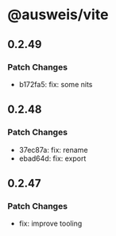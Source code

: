 # @ausweis/vite

## 0.2.49

### Patch Changes

- b172fa5: fix: some nits

## 0.2.48

### Patch Changes

- 37ec87a: fix: rename
- ebad64d: fix: export

## 0.2.47

### Patch Changes

- fix: improve tooling
